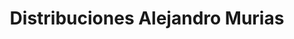 ---
title: "Distribuciones Alejandro Murias"
url: /a-veiga-vegadeo/distribuciones-alejandro-murias/
shop: bebidas
---